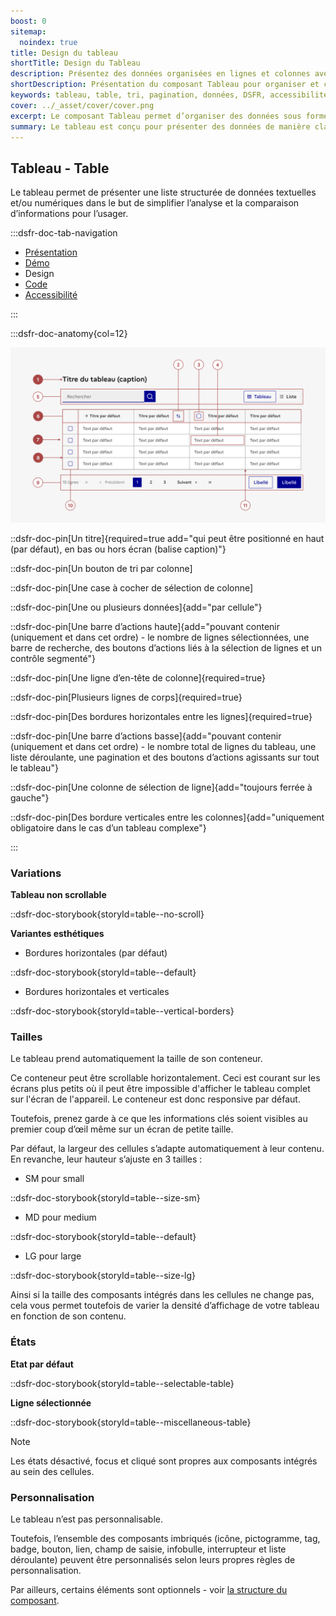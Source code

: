 ```yaml
---
boost: 0
sitemap:
  noindex: true
title: Design du tableau
shortTitle: Design du Tableau
description: Présentez des données organisées en lignes et colonnes avec le composant Tableau, pensé pour faciliter la lisibilité, la comparaison et la manipulation de contenus structurés dans vos interfaces.
shortDescription: Présentation du composant Tableau pour organiser et comparer des données.
keywords: tableau, table, tri, pagination, données, DSFR, accessibilité, lignes, colonnes, affichage structuré, composant, visualisation
cover: ../_asset/cover/cover.png
excerpt: Le composant Tableau permet d’organiser des données sous forme de lignes et colonnes, facilitant la lecture, la comparaison et la sélection d’informations. Il prend en charge le tri, la pagination et l’intégration de composants interactifs.
summary: Le tableau est conçu pour présenter des données de manière claire et structurée. Il prend en charge les fonctionnalités de tri, pagination, sélection de lignes et intégration de composants variés (boutons, liens, champs de saisie…). Il propose plusieurs états (par défaut, sélectionné) et tailles d’affichage (SM, MD, LG) selon le contexte. Bien que non personnalisable dans son ensemble, il permet de personnaliser les composants qu’il intègre. Son usage est recommandé pour des données complexes ou nombreuses, tout en restant attentif à la lisibilité sur tous les formats d’écran.
---
```


## Tableau - Table

Le tableau permet de présenter une liste structurée de données textuelles et/ou numériques dans le but de simplifier l’analyse et la comparaison d’informations pour l’usager.

:::dsfr-doc-tab-navigation

- [Présentation](../index.md)
- [Démo](../demo/index.md)
- Design
- [Code](../code/index.md)
- [Accessibilité](../accessibility/index.md)

:::

:::dsfr-doc-anatomy{col=12}

![Anatomie du tableau](../_asset/anatomy/anatomy-1.png)

::dsfr-doc-pin[Un titre]{required=true add="qui peut être positionné en haut (par défaut), en bas ou hors écran (balise caption)"}

::dsfr-doc-pin[Un bouton de tri par colonne]

::dsfr-doc-pin[Une case à cocher de sélection de colonne]

::dsfr-doc-pin[Une ou plusieurs données]{add="par cellule"}

::dsfr-doc-pin[Une barre d’actions haute]{add="pouvant contenir (uniquement et dans cet ordre) - le nombre de lignes sélectionnées, une barre de recherche, des boutons d’actions liés à la sélection de lignes et un contrôle segmenté"}

::dsfr-doc-pin[Une ligne d’en-tête de colonne]{required=true}

::dsfr-doc-pin[Plusieurs lignes de corps]{required=true}

::dsfr-doc-pin[Des bordures horizontales entre les lignes]{required=true}

::dsfr-doc-pin[Une barre d’actions basse]{add="pouvant contenir (uniquement et dans cet ordre) - le nombre total de lignes du tableau, une liste déroulante, une pagination et des boutons d’actions agissants sur tout le tableau"}

::dsfr-doc-pin[Une colonne de sélection de ligne]{add="toujours ferrée à gauche"}

::dsfr-doc-pin[Des bordure verticales entre les colonnes]{add="uniquement obligatoire dans le cas d’un tableau complexe"}

:::

### Variations

**Tableau non scrollable**

::dsfr-doc-storybook{storyId=table--no-scroll}

**Variantes esthétiques**

- Bordures horizontales (par défaut)

::dsfr-doc-storybook{storyId=table--default}

- Bordures horizontales et verticales

::dsfr-doc-storybook{storyId=table--vertical-borders}

### Tailles

Le tableau prend automatiquement la taille de son conteneur.

Ce conteneur peut être scrollable horizontalement. Ceci est courant sur les écrans plus petits où il peut être impossible d'afficher le tableau complet sur l'écran de l'appareil. Le conteneur est donc responsive par défaut.

Toutefois, prenez garde à ce que les informations clés soient visibles au premier coup d’œil même sur un écran de petite taille.

Par défaut, la largeur des cellules s’adapte automatiquement à leur contenu. En revanche, leur hauteur s’ajuste en 3 tailles :

- SM pour small

::dsfr-doc-storybook{storyId=table--size-sm}

- MD pour medium

::dsfr-doc-storybook{storyId=table--default}

- LG pour large

::dsfr-doc-storybook{storyId=table--size-lg}

Ainsi si la taille des composants intégrés dans les cellules ne change pas, cela vous permet toutefois de varier la densité d’affichage de votre tableau en fonction de son contenu.

### États

**Etat par défaut**

::dsfr-doc-storybook{storyId=table--selectable-table}

**Ligne sélectionnée**

::dsfr-doc-storybook{storyId=table--miscellaneous-table}

> [!NOTE]
> Les états désactivé, focus et cliqué sont propres aux composants intégrés au sein des cellules.

### Personnalisation

Le tableau n’est pas personnalisable.

Toutefois, l’ensemble des composants imbriqués (icône, pictogramme, tag, badge, bouton, lien, champ de saisie, infobulle, interrupteur et liste déroulante) peuvent être personnalisés selon leurs propres règles de personnalisation.

Par ailleurs, certains éléments sont optionnels - voir [la structure du composant](#tableau).
